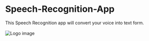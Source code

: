 # Speech-Recognition-App

This Speech Recognition app will convert your voice into text form.
<br><br>
![Logo image](https://winaero.com/blog/wp-content/uploads/2017/06/microphone-dictation-speech-icon.png)

